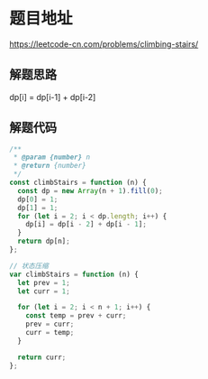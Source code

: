 # 题目地址

https://leetcode-cn.com/problems/climbing-stairs/

## 解题思路

dp[i] = dp[i-1] + dp[i-2]

## 解题代码

```js
/**
 * @param {number} n
 * @return {number}
 */
const climbStairs = function (n) {
  const dp = new Array(n + 1).fill(0);
  dp[0] = 1;
  dp[1] = 1;
  for (let i = 2; i < dp.length; i++) {
    dp[i] = dp[i - 2] + dp[i - 1];
  }
  return dp[n];
};

// 状态压缩
var climbStairs = function (n) {
  let prev = 1;
  let curr = 1;

  for (let i = 2; i < n + 1; i++) {
    const temp = prev + curr;
    prev = curr;
    curr = temp;
  }

  return curr;
};
```
